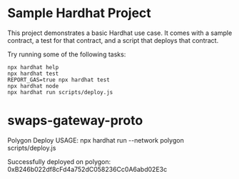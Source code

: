 # Sample Hardhat Project

This project demonstrates a basic Hardhat use case. It comes with a sample contract, a test for that contract, and a script that deploys that contract.

Try running some of the following tasks:

```shell
npx hardhat help
npx hardhat test
REPORT_GAS=true npx hardhat test
npx hardhat node
npx hardhat run scripts/deploy.js
```

# swaps-gateway-proto

Polygon Deploy
USAGE: npx hardhat run --network polygon scripts/deploy.js

Successfully deployed on polygon: 0xB246b022df8cFd4a752dC058236Cc0A6abd02E3c
